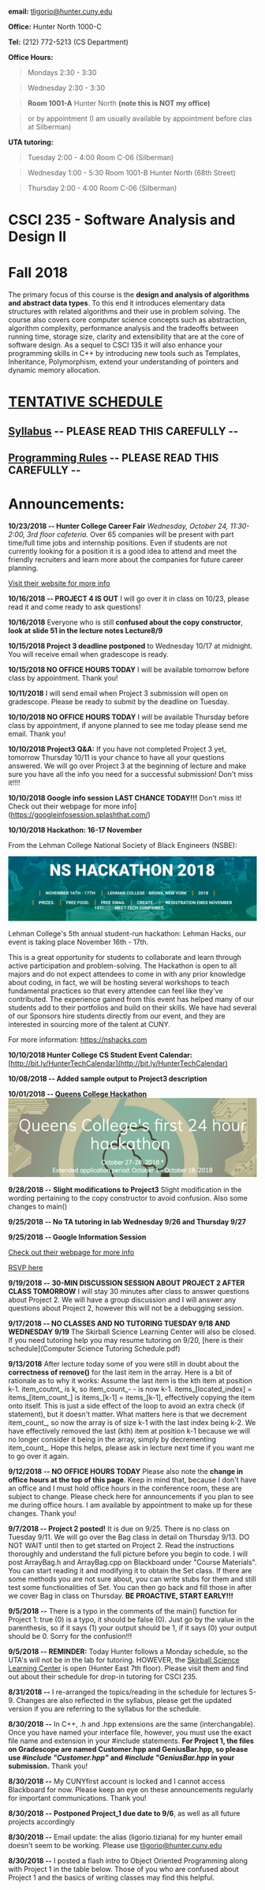 **email:** tligorio@hunter.cuny.edu  

**Office:** Hunter North 1000-C 

**Tel:** (212) 772-5213 (CS Department)

**Office Hours:** 

> Mondays 2:30 - 3:30

> Wednesday 2:30 - 3:30 

> **Room 1001-A** Hunter North **(note this is NOT my office)**

> or by appointment (I am usually available by appointment before clas at Silberman)

**UTA tutoring:**  
> Tuesday 2:00 - 4:00 Room C-06 (Silberman)

> Wednesday 1:00 - 5:30 Room 1001-B Hunter North (68th Street)

> Thursday 2:00 - 4:00 Room C-06 (Silberman)

# CSCI 235 - Software Analysis and Design II 
# Fall 2018


The primary focus of this course is the **design and analysis of algorithms and abstract data types**. To this end it introduces elementary data structures with related algorithms and their use in problem solving. The course also covers core computer science concepts such as abstraction, algorithm complexity, performance analysis and the tradeoffs between running time, storage size, clarity and extensibility that are at the core of software design. As a sequel to CSCI 135 it will also enhance your programming skills in C++ by introducing new tools such as Templates, Inheritance, Polymorphism, extend your understanding of pointers and dynamic memory allocation.



# [TENTATIVE SCHEDULE](schedule.md)




## [Syllabus](CSCI235_Fall2018_Syllabus.pdf)   **-- PLEASE READ THIS CAREFULLY --**



## [Programming Rules](CSCI235_Fall2018_ProgrammingRules.pdf) **-- PLEASE READ THIS CAREFULLY --**



# Announcements:

**10/23/2018 -- Hunter College Career Fair**  *Wednesday, October 24, 11:30-2:00, 3rd floor cafeteria.* Over 65 companies will be present with part time/full time jobs and internship positions. Even if students are not currently looking for a position it is a good idea to attend and meet the friendly recruiters and learn more about the companies for future career planning.
 
[Visit their website for more info](http://www.hunter.cuny.edu/studentservices/cds)

**10/16/2018 -- PROJECT 4 IS OUT** I will go over it in class on 10/23, please read it and come ready to ask questions!

**10/16/2018** Everyone who is still **confused about the copy constructor**, **look at slide 51 in the lecture notes Lecture8/9** 

**10/15/2018 Project 3 deadline postponed** to Wednesday 10/17 at midnight. You will receive email when gradescope is ready.

**10/15/2018 NO OFFICE HOURS TODAY** I will be available tomorrow before class by appointment. Thank you!

**10/11/2018** I will send email when Project 3 submission will open on gradescope. Please be ready to submit by the deadline on Tuesday.

**10/10/2018 NO OFFICE HOURS TODAY** I will be available Thursday before class by appointment, if anyone planned to see me today please send me email. Thank you!

**10/10/2018 Project3 Q&A:** If you have not completed Project 3 yet, tomorrow Thursday 10/11 is your chance to have all your questions answered. We will go over Project 3 at the beginning of lecture and make sure you have all the info you need for a successful submission! Don't miss it!!!!

**10/10/2018 Google info session LAST CHANCE TODAY!!!** Don't miss it! Check out their webpage for more info](https://googleinfosession.splashthat.com/)

**10/10/2018 Hackathon: 16-17 November** 

From the Lehman College National Society of Black Engineers (NSBE):

![lcHacks](lcHacks.png)

Lehman College's 5th annual student-run hackathon: Lehman Hacks, our event is taking place November 16th - 17th.

This is a great opportunity for students to collaborate and learn through active participation and problem-solving. The Hackathon is open to all majors and do not expect attendees to come in with any prior knowledge about coding, in fact, we will be hosting several workshops to teach fundamental practices so that every attendee can feel like they've contributed. The experience gained from this event has helped many of our students add to their portfolios and build on their skills. We have had several of our Sponsors hire students directly from our event, and they are interested in sourcing more of the talent at CUNY.

For more information:  [https://nshacks.com ](https://nshacks.com)

**10/10/2018 Hunter College CS Student Event Calendar:** [http://bit.ly/HunterTechCalendar](http://bit.ly/HunterTechCalendar)

**10/08/2018 -- Added sample output to Project3 description**

**10/01/2018 -- [Queens College Hackathon](http://www.hackattack2018.com/)**
![queensHk](images/queensCHk.png)

**9/28/2018 -- Slight modifications to Project3** Slight modification in the wording pertaining to the copy constructor to avoid confusion. Also some changes to main()

**9/25/2018 -- No TA tutoring in lab Wednesday 9/26 and Thursday 9/27** 

**9/25/2018 -- Google Information Session** 

[Check out their webpage for more info](https://googleinfosession.splashthat.com)

[RSVP here](https://docs.google.com/forms/d/e/1FAIpQLSerMq19yz2K9iyE8-GKCnsyG31vM9_zZ3OwV_UiDCTz5KipyA/viewform)


**9/19/2018 -- 30-MIN DISCUSSION SESSION ABOUT PROJECT 2 AFTER CLASS TOMORROW** I will stay 30 minutes after class to answer questions about Project 2. We will have a group discussion and I will answer any questions about Project 2, however this will not be a debugging session.

**9/17/2018 -- NO CLASSES AND NO TUTORING TUESDAY 9/18 AND WEDNESDAY 9/19** The Skirball Science Learning Center will also be closed. If you need tutoring help you may resume tutoring on 9/20, [here is their schedule](Computer Science Tutoring Schedule.pdf)

**9/13/2018** After lecture today some of you were still in doubt about the **correctness of remove()** for the last item in the array. Here is a bit of rationale as to why it works: Assume the last item is the kth item at position k-1. item_coutnt_ is k, so item_count_- - is now k-1. items_[located_index] = items_[item_count_] is items_[k-1] = items_[k-1], effectively copying the item onto itself. This is just a side effect of the loop to avoid an extra check (if statement), but it doesn't matter. What matters here is that we decrement item_count_, so now the array is of size k-1 with the last index being k-2. We have effectively removed the last (kth) item at position k-1 because we will no longer consider it being in the array, simply by decrementing item_count_. Hope this helps, please ask in lecture next time if you want me to go over it again.

**9/12/2018 -- NO OFFICE HOURS TODAY** Please also note the **change in office hours at the top of this page**. Keep in mind that, because I don't have an office and I must hold office hours in the conference room, these are subject to change. Please check here for announcements if you plan to see me during office hours. I am available by appointment to make up for these changes. Thank you!

**9/7/2018 -- Project 2 posted!** It is due on 9/25. There is no class on Tuesday 9/11. We will go over the Bag class in detail on Thursday 9/13. DO NOT WAIT until then to get started on Project 2. Read the instructions thoroughly and understand the full picture before you begin to code. I will post ArrayBag.h and ArrayBag.cpp on Blackboard under "Course Materials". You can start reading it and modifying it to obtain the Set class. If there are some methods you are not sure about, you can write stubs for them and still test some functionalities of Set. You can then go back and fill those in after we cover Bag in class on Thursday. **BE PROACTIVE, START EARLY!!!**

**9/5/2018 --** There is a typo in the comments of the main() function for Project 1: true (0) is a typo, it should be false (0).
Just go by the value in the parenthesis, so if it says (1) your output should be 1, if it says (0) your output should be 0. Sorry for the confusion!!!

**9/5/2018 -- REMINDER:** Today Hunter follows a Monday schedule, so the UTA's will not be in the lab for tutoring. HOWEVER, the [Skirball Science Learning Center](https://library.hunter.cuny.edu/skirball-science-learning-center) is open (Hunter East 7th floor). Please visit them and find out about their schedule for drop-in tutoring for CSCI 235.

**8/31/2018 --** I re-arranged the topics/reading in the schedule for lectures 5-9. Changes are also reflected in the syllabus, please get the updated version if you are referring to the syllabus for the schedule.

**8/30/2018 --** In C++, .h and .hpp extensions are the same (interchangable). Once you have named your interface file, however, you must use the exact file name and extension in your #include statements. **For Project 1, the files on Gradescope are named Customer.hpp and GeniusBar.hpp, so please use *#include "Customer.hpp"* and *#include "GeniusBar.hpp* in your submission.** Thank you!

**8/30/2018 --** My CUNYfirst account is locked and I cannot access Blackboard for now. Please keep an eye on these announcements regularly for important communications. Thank you!

**8/30/2018 --** **Postponed Project_1 due date to 9/6**, as well as all future projects accordingly

**8/30/2018 --** Email update: the alias (ligorio.tiziana) for my hunter email doesn't seem to be working. Please use tligorio@hunter.cuny.edu

**8/30/2018 --** I posted a flash intro to Object Oriented Programming along with Project 1 in the table below. Those of you who are confused about Project 1 and the basics of writing classes may find this helpful.


